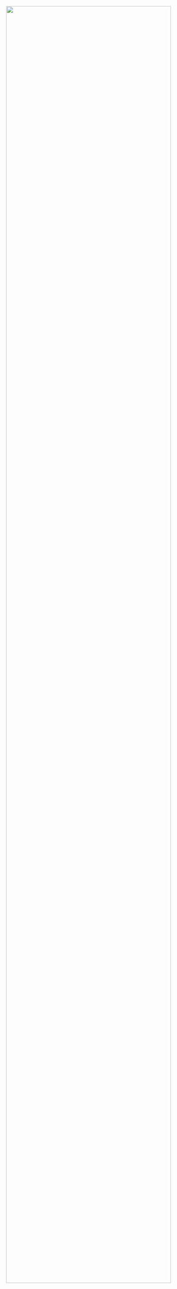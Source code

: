 <a href="https://github.com/ashutosh00710/github-readme-activity-graph">
    <img src="https://github-readme-activity-graph.vercel.app/graph?username=sey2&theme=github-compact&area=true" width=94%/>
</a>
